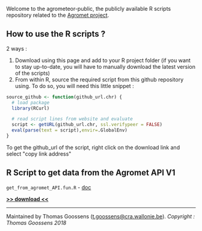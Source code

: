 Welcome to the agrometeor-public, the publicly available R scripts repository related to the [Agromet project](http://www.cra.wallonie.be/fr/agromet).

## How to use the R scripts ? 

2 ways : 

1. Download using this page and add to your R project folder (if you want to stay up-to-date, you will have to manually download the latest version of the scripts)
2. From within R, source the required script from this github repository using. To do so, you will need this little snippet : 

```R
source_github <- function(github_url.chr) {
  # load package
  library(RCurl)

  # read script lines from website and evaluate
  script <- getURL(github_url.chr, ssl.verifypeer = FALSE)
  eval(parse(text = script),envir=.GlobalEnv)
}  
```
To get the github_url of the script, right click on the download link and select "copy link address"

## R Script to get data from the Agromet API V1

`get_from_agromet_API.fun.R` - [doc](./get_from_agromet_API.fun/get_from_agromet_API.fun.html)  

__[>> download <<](./get_from_agromet_API.fun/get_from_agromet_API.fun.R)__

---------------------

Maintained by Thomas Goossens (t.goossens@cra.wallonie.be).
*Copyright : Thomas Goossens 2018*


